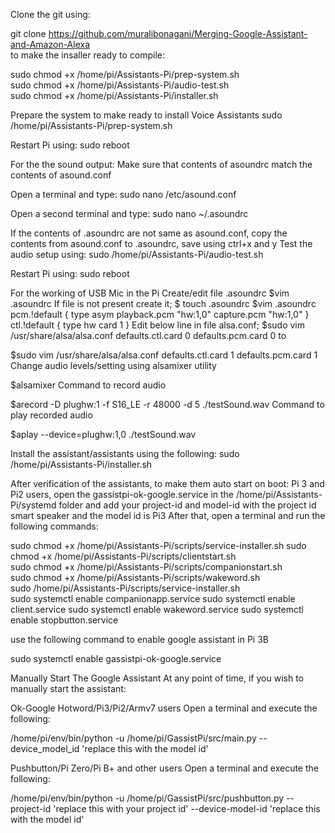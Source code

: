 Clone the git using:

git clone https://github.com/muralibonagani/Merging-Google-Assistant-and-Amazon-Alexa  
to make the insaller ready to compile:

sudo chmod +x /home/pi/Assistants-Pi/prep-system.sh    
sudo chmod +x /home/pi/Assistants-Pi/audio-test.sh   
sudo chmod +x /home/pi/Assistants-Pi/installer.sh  

Prepare the system to make ready to install Voice Assistants
sudo /home/pi/Assistants-Pi/prep-system.sh

Restart Pi using:
sudo reboot

For the the sound output:
Make sure that contents of asoundrc match the contents of asound.conf

Open a terminal and type:
sudo nano /etc/asound.conf

Open a second terminal and type:
sudo nano ~/.asoundrc

If the contents of .asoundrc are not same as asound.conf, copy the contents from asound.conf to .asoundrc, save using ctrl+x and y
Test the audio setup using:
sudo /home/pi/Assistants-Pi/audio-test.sh  

Restart Pi using:
sudo reboot

For the working of USB Mic in the Pi
Create/edit file .asoundrc
$vim .asoundrc
If file is not present create it;
$ touch .asoundrc
$vim .asoundrc 
pcm.!default {
        type asym
        playback.pcm "hw:1,0"
        capture.pcm "hw:1,0"
}
ctl.!default {
        type hw
        card 1
}
Edit below line in file alsa.conf;
$sudo vim /usr/share/alsa/alsa.conf
defaults.ctl.card 0
defaults.pcm.card 0
to

$sudo vim /usr/share/alsa/alsa.conf
defaults.ctl.card 1
defaults.pcm.card 1
Change audio levels/setting using alsamixer utility

$alsamixer
Command to record audio

$arecord -D plughw:1 -f S16_LE -r 48000 -d 5 ./testSound.wav
Command to play recorded audio

$aplay --device=plughw:1,0 ./testSound.wav

Install the assistant/assistants using the following:
sudo /home/pi/Assistants-Pi/installer.sh  

After verification of the assistants, to make them auto start on boot:
Pi 3 and Pi2 users, open the gassistpi-ok-google.service in the /home/pi/Assistants-Pi/systemd folder and add your project-id and model-id with the project id smart speaker and the model id is Pi3
After that, open a terminal and run the following commands:

sudo chmod +x /home/pi/Assistants-Pi/scripts/service-installer.sh
sudo chmod +x /home/pi/Assistants-Pi/scripts/clientstart.sh  
sudo chmod +x /home/pi/Assistants-Pi/scripts/companionstart.sh  
sudo chmod +x /home/pi/Assistants-Pi/scripts/wakeword.sh  
sudo /home/pi/Assistants-Pi/scripts/service-installer.sh  
sudo systemctl enable companionapp.service
sudo systemctl enable client.service
sudo systemctl enable wakeword.service
sudo systemctl enable stopbutton.service

use the following command to enable google assistant in Pi 3B

sudo systemctl enable gassistpi-ok-google.service  

Manually Start The Google Assistant
At any point of time, if you wish to manually start the assistant:

Ok-Google Hotword/Pi3/Pi2/Armv7 users
Open a terminal and execute the following:

/home/pi/env/bin/python -u /home/pi/GassistPi/src/main.py --device_model_id 'replace this with the model id'

Pushbutton/Pi Zero/Pi B+ and other users
Open a terminal and execute the following:

/home/pi/env/bin/python -u /home/pi/GassistPi/src/pushbutton.py --project-id 'replace this with your project id'  --device-model-id 'replace this with the model id'
